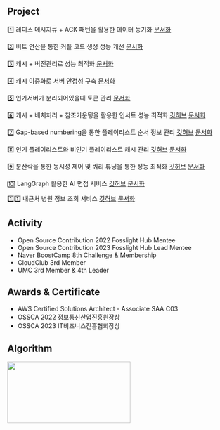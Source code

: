 ## Project
1️⃣ 레디스 메시지큐 + ACK 패턴을 활용한 데이터 동기화 [문서화](https://jseungmin.notion.site/1b0e2fd91ae280ed9a19e80d486f1d13?pvs=4)

2️⃣ 비트 연산을 통한 커플 코드 생성 성능 개선 [문서화](https://jseungmin.notion.site/1afe2fd91ae28091a31bedecbe5cd92a?pvs=4)

3️⃣ 캐시 + 버전관리로 성능 최적화 [문서화](https://jseungmin.notion.site/1dfe2fd91ae280be85d2f2e11db2e8b0?pvs=4)

4️⃣ 캐시 이중화로 서버 안정성 구축 [문서화](https://jseungmin.notion.site/1e0e2fd91ae2802aace6e66bd7d76d2a?pvs=4)

5️⃣ 인가서버가 분리되어있을때 토큰 관리 [문서화](https://jseungmin.notion.site/LLM-1dde2fd91ae28033a09bf009beea49e4?pvs=4)
  
6️⃣ 캐시 + 배치처리 + 참조카운팅을 활용한 인서트 성능 최적화 [깃허브](https://github.com/Gseungmin/playlist/pull/3) [문서화](https://jseungmin.notion.site/1f1e2fd91ae2808c8ba9d61abe8a7b27?pvs=4)

7️⃣ Gap-based numbering을 통한 플레이리스트 순서 정보 관리 [깃허브](https://github.com/Gseungmin/playlist/pull/4) [문서화](https://jseungmin.notion.site/Gap-based-numbering-1f1e2fd91ae28026be54f19c9c00b704?pvs=4)

8️⃣ 인기 플레이리스트와 비인기 플레이리스트 캐시 관리 [깃허브](https://github.com/Gseungmin/playlist/pull/6) [문서화](https://jseungmin.notion.site/1f4e2fd91ae28009b34cc633b6e45a44?pvs=4)

9️⃣ 분산락을 통한 동시성 제어 및 쿼리 튜닝을 통한 성능 최적화 [깃허브](https://github.com/Gseungmin/playlist/pull/5) [문서화](https://jseungmin.notion.site/1f3e2fd91ae28011bc48ccea953c5223?pvs=4)

🔟 LangGraph 활용한 AI 면접 서비스 [깃허브](https://github.com/Gseungmin/interiview) [문서화](https://jseungmin.notion.site/1e3e2fd91ae280fb99adfa0ac3d4cb06?pvs=4)

1️⃣1️⃣ 내근처 병원 정보 조회 서비스 [깃허브](https://github.com/Gseungmin/gist/pull/1) [문서화](https://jseungmin.notion.site/212e2fd91ae28057b009ff01298597fc)

## Activity

* Open Source Contribution 2022 Fosslight Hub Mentee
* Open Source Contribution 2023 Fosslight Hub Lead Mentee
* Naver BoostCamp 8th Challenge & Membership
* CloudClub 3rd Member
* UMC 3rd Member & 4th Leader

##  Awards & Certificate
* AWS Certified Solutions Architect - Associate SAA C03
* OSSCA 2022 정보통신산업진흥원장상
* OSSCA 2023 IT비즈니스진흥협회장상

## Algorithm
[<img src="http://mazassumnida.wtf/api/v2/generate_badge?boj=eheh02" width="280" height="140"/>](https://solved.ac/eheh02/)
